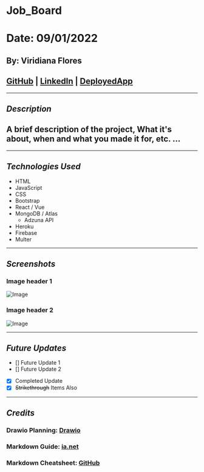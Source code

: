 # Job_Board
# Date: 09/01/2022
## By: Viridiana Flores
## [GitHub](https://github.com/ViryF) | [LinkedIn](https://www.linkedin.com/in/viridianaflores) | [DeployedApp](linkHere)
***
## ***Description***
## A brief description of the project, What it's about, when and what you made it for, etc. ...
***
## ***Technologies Used***
* HTML
* JavaScript
* CSS
* Bootstrap
* React / Vue
* MongoDB / Atlas
  * Adzuna API
* Heroku
* Firebase
* Multer

***
## ***Screenshots*** 
### **Image header 1**
![Image]()
### **Image header 2**
![Image]()
***
## ***Future Updates***
- [] Future Update 1
- [] Future Update 2
- [x] Completed Update
- [x] ~~Strikethrough~~ Items Also
***
## ***Credits***
### Drawio Planning: [Drawio](https://drive.google.com/file/d/1pAuQHibs2pk4Cz6AieNckGC-EtY0A83j/view?usp=sharing)
### Markdown Guide: [ia.net](https://ia.net/writer/support/general/markdown-guide) 
### Markdown Cheatsheet: [GitHub](https://github.com/ViryF/u1_hw_markdown)